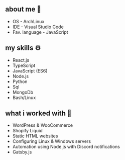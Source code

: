 ## about me 👤
* OS - ArchLinux
* IDE - Visual Studio Code
* Fav. language - JavaScript

## my skills ⚙️
* React.js
* TypeScript
* JavaScript (ES6)
* Node.js
* Python
* Sql
* MongoDb
* Bash/Linux

## what i worked with 🤝
* WordPress & WooCommerce
* Shopify Liquid
* Static HTML websites
* Configuring Linux & Windows servers
* Automation using Node.js with Discord notifications
* Gatsby.js

